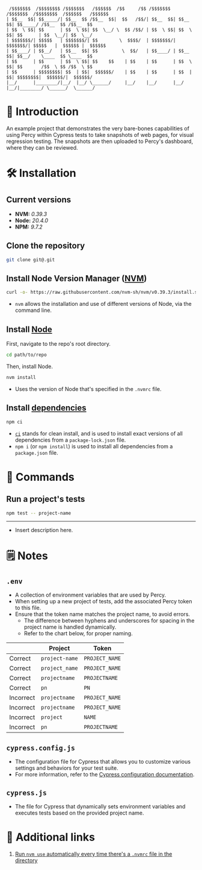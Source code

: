 ```
 /$$$$$$$  /$$$$$$$$ /$$$$$$$   /$$$$$$  /$$     /$$ /$$$$$$$  /$$$$$$$  /$$$$$$$$  /$$$$$$   /$$$$$$
| $$__  $$| $$_____/| $$__  $$ /$$__  $$|  $$   /$$/| $$__  $$| $$__  $$| $$_____/ /$$__  $$ /$$__  $$
| $$  \ $$| $$      | $$  \ $$| $$  \__/ \  $$ /$$/ | $$  \ $$| $$  \ $$| $$      | $$  \__/| $$  \__/
| $$$$$$$/| $$$$$   | $$$$$$$/| $$        \  $$$$/  | $$$$$$$/| $$$$$$$/| $$$$$   |  $$$$$$ |  $$$$$$
| $$____/ | $$__/   | $$__  $$| $$         \  $$/   | $$____/ | $$__  $$| $$__/    \____  $$ \____  $$
| $$      | $$      | $$  \ $$| $$    $$    | $$    | $$      | $$  \ $$| $$       /$$  \ $$ /$$  \ $$
| $$      | $$$$$$$$| $$  | $$|  $$$$$$/    | $$    | $$      | $$  | $$| $$$$$$$$|  $$$$$$/|  $$$$$$/
|__/      |________/|__/  |__/ \______/     |__/    |__/      |__/  |__/|________/ \______/  \______/
```

# 🧳 Introduction

An example project that demonstrates the very bare-bones capabilities of using Percy within Cypress tests to take snapshots of web pages, for visual regression testing. The snapshots are then uploaded to Percy's dashboard, where they can be reviewed.

# 🛠 Installation

## Current versions

- **NVM:** _0.39.3_
- **Node:** _20.4.0_
- **NPM:** _9.7.2_

## Clone the repository

```bash
git clone git@.git
```

## Install Node Version Manager ([NVM](https://github.com/nvm-sh/nvm#about))

```bash
curl -o- https://raw.githubusercontent.com/nvm-sh/nvm/v0.39.3/install.sh
```

- `nvm` allows the installation and use of different versions of Node, via the command line.

## Install [Node](https://nodejs.org/en/about)

First, navigate to the repo's root directory.

```bash
cd path/to/repo
```

Then, install Node.

```bash
nvm install
```

- Uses the version of Node that's specified in the `.nvmrc` file.

## Install [dependencies](https://docs.npmjs.com/about-packages-and-modules)

```bash
npm ci
```

- [`ci`](https://blog.npmjs.org/post/171556855892/introducing-npm-ci-for-faster-more-reliable) stands for clean install, and is used to install exact versions of all dependencies from a `package-lock.json` file.
- `npm i` (or `npm install`) is used to install all dependencies from a `package.json` file.

# 👟 Commands

## Run a project's tests

```bash
npm test -- project-name
```

---

- Insert description here.

# 🗒 Notes

## `.env`

- A collection of environment variables that are used by Percy.
- When setting up a new project of tests, add the associated Percy token to this file.
- Ensure that the token name matches the project name, to avoid errors.
  - The difference between hyphens and underscores for spacing in the project name is handled dynamically.
  - Refer to the chart below, for proper naming.

|           | Project        | Token          |
|-----------|----------------|----------------|
| Correct   | `project-name` | `PROJECT_NAME` |
| Correct   | `project_name` | `PROJECT_NAME` |
| Correct   | `projectname`  | `PROJECTNAME`  |
| Correct   | `pn`           | `PN`           |
| Incorrect | `projectname`  | `PROJECT_NAME` |
| Incorrect | `projectname`  | `PROJECT_NAME` |
| Incorrect | `project`      | `NAME`         |
| Incorrect | `pn`           | `PROJECTNAME`  |


## `cypress.config.js`

- The configuration file for Cypress that allows you to customize various settings and behaviors for your test suite.
- For more information, refer to the [Cypress configuration documentation](https://docs.cypress.io/guides/references/configuration).

## `cypress.js`

- The file for Cypress that dynamically sets environment variables and executes tests based on the provided project name.

# 🔗 Additional links

1. [Run `nvm use` automatically every time there's a `.nvmrc` file in the directory](https://stackoverflow.com/questions/23556330/run-nvm-use-automatically-every-time-theres-a-nvmrc-file-on-the-directory)
